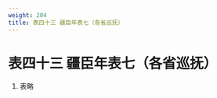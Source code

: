 ```yaml
---
weight: 204
title: 表四十三 疆臣年表七（各省巡抚）
---
```


# 表四十三 疆臣年表七（各省巡抚）

1. <span id="表四十三_疆臣年表七（各省巡抚）-1"></span>
表略
